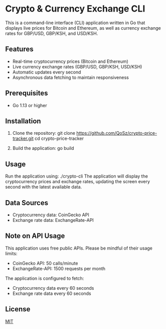 # Crypto & Currency Exchange CLI

This is a command-line interface (CLI) application written in Go that displays live prices for Bitcoin and Ethereum, as well as currency exchange rates for GBP/USD, GBP/KSH, and USD/KSH.

## Features

- Real-time cryptocurrency prices (Bitcoin and Ethereum)
- Live currency exchange rates (GBP/USD, GBP/KSH, USD/KSH)
- Automatic updates every second
- Asynchronous data fetching to maintain responsiveness

## Prerequisites

- Go 1.13 or higher

## Installation

1. Clone the repository:
git clone https://github.com/QoSz/crypto-price-tracker.git
cd crypto-price-tracker

2. Build the application:
go build

## Usage
Run the application using:
./crypto-cli
The application will display the cryptocurrency prices and exchange rates, updating the screen every second with the latest available data.

## Data Sources

- Cryptocurrency data: CoinGecko API
- Exchange rate data: ExchangeRate-API

## Note on API Usage

This application uses free public APIs. Please be mindful of their usage limits:

- CoinGecko API: 50 calls/minute
- ExchangeRate-API: 1500 requests per month

The application is configured to fetch:
- Cryptocurrency data every 60 seconds
- Exchange rate data every 60 seconds

## License

[MIT](https://choosealicense.com/licenses/mit/)